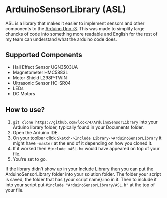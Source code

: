# ArduinoSensorLibrary (ASL)
ASL is a library that makes it easier to implement sensors and other components to the [Arduino Uno r3](https://store.arduino.cc/usa/arduino-uno-rev3). This was made to simplify large chuncks of code into something more readable and English for the rest of my team can understand what the arduino code does.

## Supported Components
- Hall Effect Sensor UGN3503UA
- Magnetometer HMC5883L
- Motor Shield L298P-TWIN
- Ultrasonic Sensor HC-SR04
- LEDs
- DC Motors

## How to use?
1. `git clone https://github.com/lcox74/ArduinoSensorLibrary` into your Arduino library folder, typically found in your Documents folder.
2. Open the Arduino IDE.
3. On your toolbar click `Sketch->Include Library->ArduinoSensorLibrary` it might have `-master` at the end of it depending on how you cloned it.
4. If it worked then `#include <ASL.h>` would have appeared on top of your file.
5. You're set to go.

If the library didn't show up in your Include Library then you can put the ArduinoSensorLibrary folder into your solution folder. The folder your script is saved, the folder that has {your script name}.ino in it. Then to include it into your script put `#include "ArduinoSensorLibrary/ASL.h"` at the top of your file.
